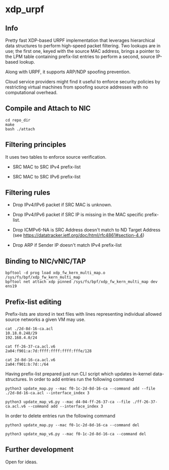 # xdp_urpf

## Info

Pretty fast XDP-based URPF implementation that leverages hierarchical data structures to perform high-speed packet filtering.
Two lookups are in use; the first one, keyed with the source MAC address, brings a pointer to the LPM table containing prefix-list entries to perform a second, source IP-based lookup.

Along with URPF, it supports ARP/NDP spoofing prevention.

Cloud service providers might find it useful to enforce security policies by restricting virtual machines from spoofing source addresses with no computational overhead.

## Compile and Attach to NIC

```
cd repo_dir
make
bash ./attach
```

## Filtering principles

It uses two tables to enforce source verification.

* SRC MAC to SRC IPv4 prefix-list

* SRC MAC to SRC IPv6 prefix-list

## Filtering rules

* Drop IPv4/IPv6 packet if SRC MAC is unknown.

* Drop IPv4/IPv6 packet if SRC IP is missing in the MAC specific prefix-list.

* Drop ICMPv6-NA is SRC Address doesn't match to ND Target Address (see https://datatracker.ietf.org/doc/html/rfc4861#section-4.4)

* Drop ARP if Sender IP doesn't match IPv4 prefix-list


## Binding to NIC/vNIC/TAP
```
bpftool -d prog load xdp_fw_kern_multi_map.o /sys/fs/bpf/xdp_fw_kern_multi_map
bpftool net attach xdp pinned /sys/fs/bpf/xdp_fw_kern_multi_map dev ens19
```

## Prefix-list editing

Prefix-lists are stored in text files with lines representing individual allowed source networks a given VM may use.

```
cat ./2d-8d-16-ca.acl
10.18.0.248/29
192.168.4.0/24

cat ff-26-37-ca.acl.v6
2a04:f901:a:7d:ffff:ffff:ffff:fffe/128

cat 2d-8d-16-ca.acl.v6
2a04:f901:b:7d::/64
```

Having prefix-list prepared just run CLI script which updates in-kernel data-structures.
In order to add entries run the following command
```
python3 update_map.py --mac f0-1c-2d-8d-16-ca --command add --file ./2d-8d-16-ca.acl --interface_index 3

python3 update_map_v6.py --mac d4-04-ff-26-37-ca --file ./ff-26-37-ca.acl.v6 --command add --interface_index 3
```

In order to delete entries run the following command
```
python3 update_map.py --mac f0-1c-2d-8d-16-ca --command del

python3 update_map_v6.py --mac f0-1c-2d-8d-16-ca --command del
```


## Further development

Open for ideas.
